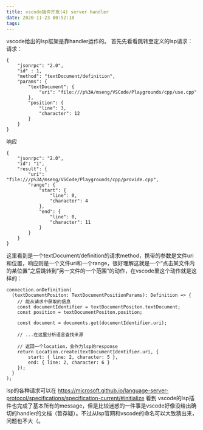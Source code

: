 ```yaml
---
title: vscode插件开发(4) server handler
date: 2020-11-23 00:52:10
tags:
---
```

vscode给出的lsp框架是靠handler运作的。
首先先看看跳转至定义的lsp请求：
请求：
```
{
    "jsonrpc": "2.0",
    "id" : 1,
    "method": "textDocument/definition",
    "params": {
        "textDocument": {
            "uri": "file:///p%3A/mseng/VSCode/Playgrounds/cpp/use.cpp"
        },
        "position": {
            "line": 3,
            "character": 12
        }
    }
}
```
响应
```
{
    "jsonrpc": "2.0",
    "id": "1",
    "result": {
        "uri": "file:///p%3A/mseng/VSCode/Playgrounds/cpp/provide.cpp",
        "range": {
            "start": {
                "line": 0,
                "character": 4
            },
            "end": {
                "line": 0,
                "character": 11
            }
        }
    }
}
```
这里看到是一个textDocument/definition的请求method，携带的参数是文件uri和位置，响应则是一个文件uri和一个range，很好理解这就是一个“点击某文件内的某位置”之后跳转到“另一文件的一个范围”的动作，在vscode里这个动作就是这样的：

```
connection.onDefinition(
  (textDocumentPositon: TextDocumentPositionParams): Definition => {
    // 能从请求中获取的信息
    const documentIdentifier = textDocumentPositon.textDocument;
    const position = textDocumentPositon.position;

    const document = documents.get(documentIdentifier.uri);

    // ...在这里分析语言查找来源

    // 返回一个location，会作为lsp的response
    return Location.create(textDocumentIdentifier.uri, {
        start: { line: 2, character: 5 },
        end: { line: 2, character: 6 }
    });
  }
);
```

lsp的各种请求可以在 https://microsoft.github.io/language-server-protocol/specifications/specification-current/#initialize 看到
vscode的lsp插件也完成了基本所有的message，但是比较迷惑的一件事是vscode好像没给出确切的handler的文档（暂存疑）。不过从lsp官网和vscode的命名可以大致猜出来，问题也不大（。